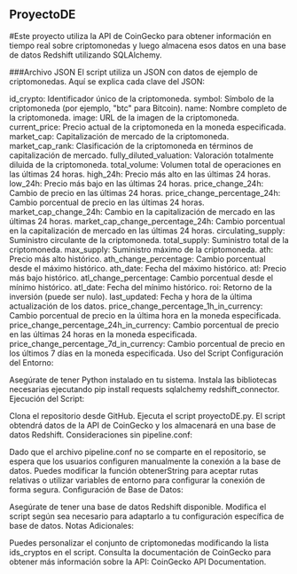 ## ProyectoDE
#Este proyecto utiliza la API de CoinGecko para obtener información en tiempo real sobre criptomonedas y luego almacena esos datos en una base de datos Redshift utilizando SQLAlchemy.

###Archivo JSON
El script utiliza un JSON con datos de ejemplo de criptomonedas. Aquí se explica cada clave del JSON:

id_crypto: Identificador único de la criptomoneda.
symbol: Símbolo de la criptomoneda (por ejemplo, "btc" para Bitcoin).
name: Nombre completo de la criptomoneda.
image: URL de la imagen de la criptomoneda.
current_price: Precio actual de la criptomoneda en la moneda especificada.
market_cap: Capitalización de mercado de la criptomoneda.
market_cap_rank: Clasificación de la criptomoneda en términos de capitalización de mercado.
fully_diluted_valuation: Valoración totalmente diluida de la criptomoneda.
total_volume: Volumen total de operaciones en las últimas 24 horas.
high_24h: Precio más alto en las últimas 24 horas.
low_24h: Precio más bajo en las últimas 24 horas.
price_change_24h: Cambio de precio en las últimas 24 horas.
price_change_percentage_24h: Cambio porcentual de precio en las últimas 24 horas.
market_cap_change_24h: Cambio en la capitalización de mercado en las últimas 24 horas.
market_cap_change_percentage_24h: Cambio porcentual en la capitalización de mercado en las últimas 24 horas.
circulating_supply: Suministro circulante de la criptomoneda.
total_supply: Suministro total de la criptomoneda.
max_supply: Suministro máximo de la criptomoneda.
ath: Precio más alto histórico.
ath_change_percentage: Cambio porcentual desde el máximo histórico.
ath_date: Fecha del máximo histórico.
atl: Precio más bajo histórico.
atl_change_percentage: Cambio porcentual desde el mínimo histórico.
atl_date: Fecha del mínimo histórico.
roi: Retorno de la inversión (puede ser nulo).
last_updated: Fecha y hora de la última actualización de los datos.
price_change_percentage_1h_in_currency: Cambio porcentual de precio en la última hora en la moneda especificada.
price_change_percentage_24h_in_currency: Cambio porcentual de precio en las últimas 24 horas en la moneda especificada.
price_change_percentage_7d_in_currency: Cambio porcentual de precio en los últimos 7 días en la moneda especificada.
Uso del Script
Configuración del Entorno:

Asegúrate de tener Python instalado en tu sistema.
Instala las bibliotecas necesarias ejecutando pip install requests sqlalchemy redshift_connector.
Ejecución del Script:

Clona el repositorio desde GitHub.
Ejecuta el script proyectoDE.py.
El script obtendrá datos de la API de CoinGecko y los almacenará en una base de datos Redshift.
Consideraciones sin pipeline.conf:

Dado que el archivo pipeline.conf no se comparte en el repositorio, se espera que los usuarios configuren manualmente la conexión a la base de datos.
Puedes modificar la función obtenerString para aceptar rutas relativas o utilizar variables de entorno para configurar la conexión de forma segura.
Configuración de Base de Datos:

Asegúrate de tener una base de datos Redshift disponible.
Modifica el script según sea necesario para adaptarlo a tu configuración específica de base de datos.
Notas Adicionales:

Puedes personalizar el conjunto de criptomonedas modificando la lista ids_cryptos en el script.
Consulta la documentación de CoinGecko para obtener más información sobre la API: CoinGecko API Documentation.
